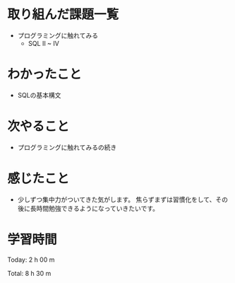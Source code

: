 # 取り組んだ課題一覧
- プログラミングに触れてみる
  - SQL II ~ IV

# わかったこと
- SQLの基本構文

# 次やること
- プログラミングに触れてみるの続き
  
# 感じたこと
- 少しずつ集中力がついてきた気がします。
  焦らずまずは習慣化をして、その後に長時間勉強できるようになっていきたいです。
  
# 学習時間
Today: 2 h 00 m

Total: 8 h 30 m
